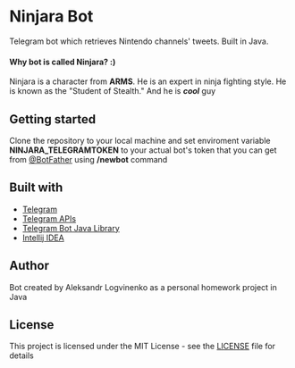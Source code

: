 # Ninjara Bot

Telegram bot which retrieves Nintendo channels' tweets. Built in Java.

#### Why bot is called Ninjara? :)

Ninjara is a character from **ARMS**. He is an expert in ninja fighting style. He is known as the "Student of Stealth."
And he is ***cool*** guy

## Getting started

Clone the repository to your local machine and set enviroment variable **NINJARA_TELEGRAMTOKEN** to your actual bot's token that you can get from [@BotFather](t.me/BotFather) using **/newbot** command

## Built with

* [Telegram](https://telegram.org/)
* [Telegram APIs](https://core.telegram.org/bots/api)
* [Telegram Bot Java Library](https://github.com/rubenlagus/TelegramBots)
* [Intellij IDEA](https://www.jetbrains.com/idea/)

## Author

Bot created by Aleksandr Logvinenko as a personal homework project in Java

## License

This project is licensed under the MIT License - see the [LICENSE](https://github.com/Oxxyg33n/NinjaraBot/blob/master/LICENSE) file for details
